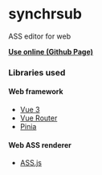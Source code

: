 # synchrsub

ASS editor for web

**[Use online (Github Page)](https://op200.github.io/synchrsub/)**


### Libraries used

#### Web framework

* [Vue 3](https://vuejs.org)
* [Vue Router](https://router.vuejs.org)
* [Pinia](https://pinia.vuejs.org)

#### Web ASS renderer

* [ASS.js](https://github.com/weizhenye/ASS)
